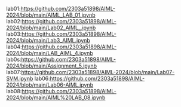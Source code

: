 lab01:https://github.com/2303a51898/AIML-2024/blob/main/AIML_LAB_01.ipynb
lab02:https://github.com/2303a51898/AIML-2024/blob/main/Lab02_AIML_.ipynb
lab03:https://github.com/2303a51898/AIML-2024/blob/main/Lab3_AIML.ipynb
lab04:https://github.com/2303a51898/AIML-2024/blob/main/LAB_AIML_4.ipynb
lab0s:https://github.com/2303a51898/AIML-2024/blob/main/Assignment_5.ipynb
lab07:https://github.com/2303a51898/AIML-2024/blob/main/Lab07-SVM.ipynb
lab06:https://github.com/2303a51898/AIML-2024/blob/main/Lab06-AIML.ipynb
lab08:https://github.com/2303a51898/AIML-2024/blob/main/AIML%20LAB_08.ipynb
